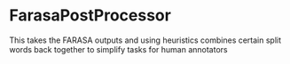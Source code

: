 # FarasaPostProcessor
This takes the FARASA outputs and using heuristics combines certain split words back together to simplify tasks for human annotators
